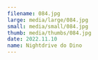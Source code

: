 ```yaml
---
filename: 084.jpg
large: media/large/084.jpg
small: media/small/084.jpg
thumb: media/thumbs/084.jpg
date: 2022.11.10
name: Nightdrive do Dino
---
```

